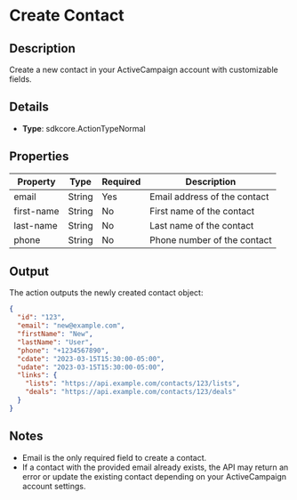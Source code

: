 # Create Contact

## Description

Create a new contact in your ActiveCampaign account with customizable fields.

## Details

- **Type**: sdkcore.ActionTypeNormal

## Properties

| Property | Type | Required | Description |
|----------|------|----------|-------------|
| email | String | Yes | Email address of the contact |
| first-name | String | No | First name of the contact |
| last-name | String | No | Last name of the contact |
| phone | String | No | Phone number of the contact |

## Output

The action outputs the newly created contact object:

```json
{
  "id": "123",
  "email": "new@example.com",
  "firstName": "New",
  "lastName": "User",
  "phone": "+1234567890",
  "cdate": "2023-03-15T15:30:00-05:00",
  "udate": "2023-03-15T15:30:00-05:00",
  "links": {
    "lists": "https://api.example.com/contacts/123/lists",
    "deals": "https://api.example.com/contacts/123/deals"
  }
}
```

## Notes

- Email is the only required field to create a contact.
- If a contact with the provided email already exists, the API may return an error or update the existing contact depending on your ActiveCampaign account settings.